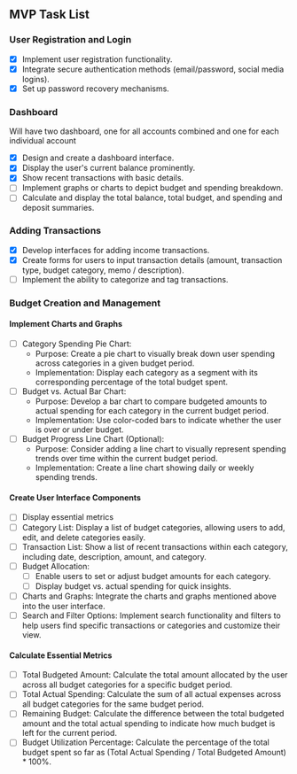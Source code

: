 ## MVP Task List

### User Registration and Login

- [x] Implement user registration functionality.
- [x] Integrate secure authentication methods (email/password, social media logins).
- [x] Set up password recovery mechanisms.

### Dashboard

Will have two dashboard, one for all accounts combined and one for each individual account

- [x] Design and create a dashboard interface.
- [x] Display the user's current balance prominently.
- [x] Show recent transactions with basic details.
- [ ] Implement graphs or charts to depict budget and spending breakdown.
- [ ] Calculate and display the total balance, total budget, and spending and deposit summaries.

### Adding Transactions

- [x] Develop interfaces for adding income transactions.
- [x] Create forms for users to input transaction details (amount, transaction type, budget category, memo / description).
- [ ] Implement the ability to categorize and tag transactions.

### Budget Creation and Management

#### Implement Charts and Graphs

- [ ] Category Spending Pie Chart:
  - Purpose: Create a pie chart to visually break down user spending across categories in a given budget period.
  - Implementation: Display each category as a segment with its corresponding percentage of the total budget spent.
- [ ] Budget vs. Actual Bar Chart:
  - Purpose: Develop a bar chart to compare budgeted amounts to actual spending for each category in the current budget period.
  - Implementation: Use color-coded bars to indicate whether the user is over or under budget.
- [ ] Budget Progress Line Chart (Optional):
  - Purpose: Consider adding a line chart to visually represent spending trends over time within the current budget period.
  - Implementation: Create a line chart showing daily or weekly spending trends.

#### Create User Interface Components

- [ ] Display essential metrics
- [ ] Category List: Display a list of budget categories, allowing users to add, edit, and delete categories easily.
- [ ] Transaction List: Show a list of recent transactions within each category, including date, description, amount, and category.
- [ ] Budget Allocation:
  - [ ] Enable users to set or adjust budget amounts for each category.
  - [ ] Display budget vs. actual spending for quick insights.
- [ ] Charts and Graphs: Integrate the charts and graphs mentioned above into the user interface.
- [ ] Search and Filter Options: Implement search functionality and filters to help users find specific transactions or categories and customize their view.

#### Calculate Essential Metrics

- [ ] Total Budgeted Amount: Calculate the total amount allocated by the user across all budget categories for a specific budget period.
- [ ] Total Actual Spending: Calculate the sum of all actual expenses across all budget categories for the same budget period.
- [ ] Remaining Budget: Calculate the difference between the total budgeted amount and the total actual spending to indicate how much budget is left for the current period.
- [ ] Budget Utilization Percentage: Calculate the percentage of the total budget spent so far as (Total Actual Spending / Total Budgeted Amount) \* 100%.
